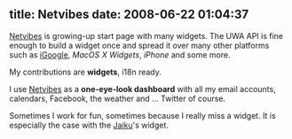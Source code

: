 title: Netvibes
date: 2008-06-22 01:04:37
---

[Netvibes](http://www.netvibes.com/) is growing-up start page with many widgets. The UWA API is fine enough to build a widget once and spread it over many other platforms such as [iGoogle](http://www.google.com/ig), _MacOS X Widgets_, _iPhone_ and some more.

My contributions are **widgets**, i18n ready.

<!--more-->

I use [Netvibes](http://www.netvibes.com/) as a **one-eye-look dashboard** with all my email accounts, calendars, Facebook, the weather and ... Twitter of course.

Sometimes I work for fun, sometimes because I really miss a widget. It is especially the case with the [Jaiku](http://jaiku.com/)'s widget.